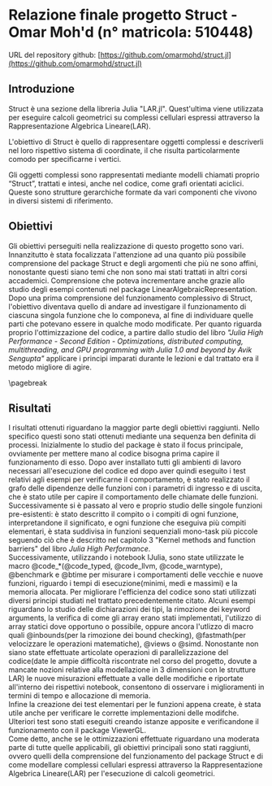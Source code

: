 # Relazione finale progetto Struct - Omar Moh'd (n° matricola: 510448)

URL del repository github: [https://github.com/omarmohd/struct.jl](https://github.com/omarmohd/struct.jl)

## Introduzione

Struct è una sezione della libreria Julia "LAR.jl". Quest'ultima viene utilizzata per eseguire calcoli geometrici su complessi cellulari espressi attraverso la Rappresentazione Algebrica Lineare(LAR).

L'obiettivo di Struct è quello di rappresentare oggetti complessi e descriverli nel loro rispettivo sistema di coordinate, il che risulta particolarmente comodo per specificarne i vertici.

Gli oggetti complessi sono rappresentati mediante modelli chiamati proprio “Struct”, trattati e intesi, anche nel codice, come grafi orientati aciclici. Queste sono strutture gerarchiche formate da vari componenti che vivono in diversi sistemi di riferimento.

## Obiettivi

Gli obiettivi perseguiti nella realizzazione di questo progetto sono vari.\
Innanzitutto è stata focalizzata l'attenzione ad una quanto più possibile comprensione del package Struct e degli argomenti che più ne sono affini, nonostante questi siano temi che non sono mai stati trattati in altri corsi accademici. Comprensione che poteva incrementare anche grazie allo studio degli esempi contenuti nel package LinearAlgebraicRepresentation. Dopo una prima comprensione del funzionamento complessivo di Struct, l'obiettivo diventava quello di andare ad investigare il funzionamento di ciascuna singola funzione che lo componeva, al fine di individuare quelle parti che potevano essere in qualche modo modificate. Per quanto riguarda proprio l'ottimizzazione del codice, a partire dallo studio del libro _"Julia High Performance - Second Edition - Optimizations, distributed computing, multithreading, and GPU programming with Julia 1.0 and beyond by Avik Sengupta"_ applicare i principi imparati durante le lezioni e dal trattato era il metodo migliore di agire.

\pagebreak

## Risultati

I risultati ottenuti riguardano la maggior parte degli obiettivi raggiunti. Nello specifico questi sono stati ottenuti mediante una sequenza ben definita di processi. Inizialmente lo studio del package è stato il focus principale, ovviamente per mettere mano al codice bisogna prima capire il funzionamento di esso. Dopo aver installato tutti gli ambienti di lavoro necessari all'esecuzione del codice ed dopo aver quindi eseguito i test relativi agli esempi per verificarne il comportamento, è stato realizzato il grafo delle dipendenze delle funzioni con i parametri di ingresso e di uscita, che è stato utile per capire il comportamento delle chiamate delle funzioni. Successivamente si è passato al vero e proprio studio delle singole funzioni pre-esistenti: è stato descritto il compito o i compiti di ogni funzione, interpretandone il significato, e ogni funzione che eseguiva più compiti elementari, è stata suddivisa in funzioni sequenziali mono-task più piccole seguendo ciò che è descritto nel capitolo 3 "Kernel methods and function barriers" del libro _Julia High Performance_.\
Successivamente, utilizzando i notebook IJulia, sono state utilizzate le macro @code_*(@code_typed, @code_llvm, @code_warntype), @benchmark e @btime per misurare i comportamenti delle vecchie e nuove funzioni, riguardo i tempi di esecuzione(minimi, medi e massimi) e la memoria allocata. Per migliorare l'efficienza del codice sono stati utilizzati diversi principi studiati nel trattato precedentemente citato. Alcuni esempi riguardano lo studio delle dichiarazioni dei tipi, la rimozione dei keyword arguments, la verifica di come gli array erano stati implementati, l'utilizzo di array statici dove opportuno o possibile, oppure ancora l'utlizzo di macro quali @inbounds(per la rimozione dei bound checking), @fastmath(per velocizzare le operazioni matematiche), @views o @simd. Nonostante non siano state effettuate articolate operazioni di parallelizzazione del codice(date le ampie difficoltà riscontrate nel corso del progetto, dovute a mancate nozioni relative alla modellazione in 3 dimensioni con le strutture LAR) le nuove misurazioni effettuate a valle delle modifiche e riportate all'interno dei rispettivi notebook, consentono di osservare i miglioramenti in termini di tempo e allocazione di memoria.\
Infine la creazione dei test elementari per le funzioni appena create, è stata utile anche per verificare le corrette implementazioni delle modifche. Ulteriori test sono stati eseguiti creando istanze apposite e verificandone il funzionamento con il package ViewerGL.\
Come detto, anche se le ottimizzazioni effettuate riguardano una moderata parte di tutte quelle applicabili, gli obiettivi principali sono stati raggiunti, ovvero quelli della comprensione del funzionamento del package Struct e di come modellare complessi cellulari espressi attraverso la Rappresentazione Algebrica Lineare(LAR) per l'esecuzione di calcoli geometrici.
